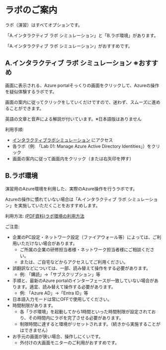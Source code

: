 # ラボのご案内

ラボ（演習）はすべてオプションです。

「A.インタラクティブ ラボ シミュレーション」と「B.ラボ環境」があります。

「A.インタラクティブ ラボ シミュレーション」がおすすめです。

## A.インタラクティブ ラボ シミュレーション ※おすすめ

画面に表示される、Azure portalそっくりの画面をクリックして、Azureの操作を疑似体験するラボです。

画面の案内に従ってクリックをしていくだけですので、迷わず、スムーズに進めることができます。

英語の文章と音声による解説が付いています。※日本語版はありません

利用手順:
- [インタラクティブラボシミュレーション](https://mslabs.cloudguides.com/guides/AZ-104%20Exam%20Guide%20-%20Microsoft%20Azure%20Administrator) にアクセス
- 各ラボ（例: 「Lab 01: Manage Azure Active Directory Identities」）をクリック
- 画面の案内に従って画面内をクリック（または右矢印を押す）

## B.ラボ環境

演習用のAzure環境を利用した、実際のAzure操作を行うラボです。

Azureの操作に慣れていない場合は「A.インタラクティブ ラボ シミュレーション」を実施していただくことをおすすめします。

利用方法: [(PDF資料)ラボ環境の利用方法](../ラボ環境の利用方法.pdf)

ご注意:
- 企業のPC設定・ネットワーク設定（ファイアウォール等）によっては、ご利用いただけない場合があります。
  - ご所属の企業の研修担当者様・ネットワーク担当者様にご相談ください。
  - または、ご自宅などからアクセスしてご利用ください。
- 誤翻訳などについては、一部、読み替えて操作をする必要があります。
  - 例: 「購読」→「サブスクリプション」等
- 手順と、最新のAzure portalのインターフェースが一致していない場合があります。適宜、読み替えて操作する必要があります。
  - 例: 「Azure AD」→「Entra ID」等
- 日本語入力モードは常にOFFで使用してください。
- 時間制限があります。
  - 各「ラボ環境」を起動してから1時間といった時間制限が設定されており、その時間内にラボを完了させる必要があります。
  - 制限時間に達すると環境がリセットされます。（続きから実施することがはできません）
- お手元の画面が狭い場合、操作しにくいです。
  - 外付けの大画面モニターのご利用がおすすめです。




